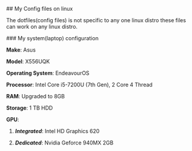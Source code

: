 ## My Config files on linux

The dotfiles(config files) is not specific to any one linux distro these files can work on any linux distro.

### My system(laptop) configuration

**Make**: Asus

**Model**: X556UQK

**Operating System**: EndeavourOS

**Processor**: Intel Core i5-7200U (7th Gen), 2 Core 4 Thread

**RAM**: Upgraded to 8GB

**Storage**: 1 TB HDD

**GPU**:

1. ***Integrated***: Intel HD Graphics 620
  
2. ***Dedicated***: Nvidia Geforce 940MX 2GB
